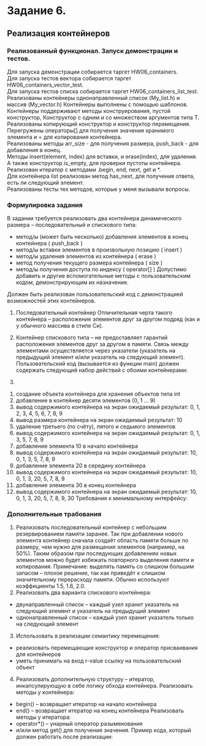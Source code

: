 # Задание 6.
## Реализация контейнеров

### Реализованный функционал. Запуск демонстрации и тестов.
Для запуска демонстрации собирается таргет HW06_containers.  
Для запуска тестов вектора собирается таргет HW06_containers_vector_test.  
Для запуска тестов списка собирается таргет HW06_containers_list_test.  
Реализованы контейнеры однонаправленный список (My_list.h) и массив (My_vector.h)
Контейнеры выполнены с помощью шаблонов.  
Контейнеры поддерживают методы конструирования, пустой конструктор, Конструктор с одним и со множеством аргументов 
типа T.  
Реализованы копирующий конструктор и конструктор перемещения.  
Перегружены операторы[] для получения значения хранимого элемента и = для копирования контейнера.  
Реализованы методы arr_size - для получения размера, push_back - для добавления в конец.  
Методы insert(element, index) для вставки, и erase(index), для удаления. А также конструктор is_empty, для проверки 
пустоты контейнера.  
Реализован итератор с методами .begin, end, next, get и *.  
Для контейнера list реализован метод has_next, для получения ответа, есть ли следующий элемент.  
Реализованы тесты тех методов, которые у меня вызывали вопросы.  
### Формулировка задания
В задании требуется реализовать два контейнера динамического размера – последовательный и
спискового типа:
- метод/ы (может быть несколько) добавления элементов в конец контейнера ( push_back )
- метод/ы вставки элементов в произвольную позицию ( insert )
- метод/ы удаления элементов из контейнера ( erase )
- метод получения текущего размера контейнера ( size )
- метод/ы получения доступа по индексу ( operator[] )
  Допустимо добавить и другие вспомогательные методы с пользовательским кодом,
  демонстрирующим их назначение.

Должен быть реализован пользовательский код с демонстрацией возможностей этих контейнеров.
1) Последовательный контейнер
   Отличительная черта такого контейнера – расположение элементов друг за другом подряд
   (как и у обычного массива в стиле Си).

1) Контейнер спискового типа – не предоставляет гарантий расположения элементов друг за
   другом в памяти. Связь между элементами осуществляется через указатели (указатель на
   предыдущий элемент и/или указатель на следующий элемент).
   Пользовательский код (вызывается из функции main) должен содержать следующий набор
   действий с обоими контейнерами:
2) 
1. создание объекта контейнера для хранения объектов типа int
2. добавление в контейнер десяти элементов (0, 1 … 9)
3. вывод содержимого контейнера на экран
   ожидаемый результат: 0, 1, 2, 3, 4, 5, 6, 7, 8, 9
4. вывод размера контейнера на экран
   ожидаемый результат: 10
5. удаление третьего (по счёту), пятого и седьмого элементов
6. вывод содержимого контейнера на экран
   ожидаемый результат: 0, 1, 3, 5, 7, 8, 9
7. добавление элемента 10 в начало контейнера
8. вывод содержимого контейнера на экран
   ожидаемый результат: 10, 0, 1, 3, 5, 7, 8, 9
9. добавление элемента 20 в середину контейнера
10. вывод содержимого контейнера на экран
    ожидаемый результат: 10, 0, 1, 3, 20, 5, 7, 8, 9
11. добавление элемента 30 в конец контейнера
12. вывод содержимого контейнера на экран
    ожидаемый результат: 10, 0, 1, 3, 20, 5, 7, 8, 9, 30
    Требования к минимальному интерфейсу:

### Дополнительные трабования
1. Реализовать последовательный контейнер с небольшим
резервированием памяти заранее. Так при добавлении нового элемента контейнер сначала
создаёт область памяти больше по размеру, чем нужно для размещения элементов (например, на
50%). Таким образом при последующих добавлениях новых элементов можно будет избежать
повторного выделения памяти и копирования.
Примечание: выделять память со слишком большим запасом – плохое решение, так как приведёт к
слишком значительному перерасходу памяти. Обычно используют коэффициенты 1.5, 1.6, 2.0.
2. Реализовать два варианта спискового контейнера:
- двунаправленный список – каждый узел хранит указатель на следующий элемент и
указатель на предыдущий элемент
- однонаправленный список – каждый узел хранит указатель только на следующий элемент
 
3. Использовать в реализации семантику перемещения:
- реализовать перемещающие конструктор и оператор присваивания для контейнеров
- уметь принимать на вход r-value ссылку на пользовательский объект
4. Реализовать дополнительную структуру – итератор, инкапсулирующую
в себе логику обхода контейнера. Реализовать методы у контейнера:
- begin() – возвращает итератор на начало контейнера
- end() – возвращает итератор на конец контейнера
  Реализовать методы у итератора:
- operator*() – унарный оператор разыменования
- и/или метод get() для получения значения.
  Пример кода, который должен работать после реализации: